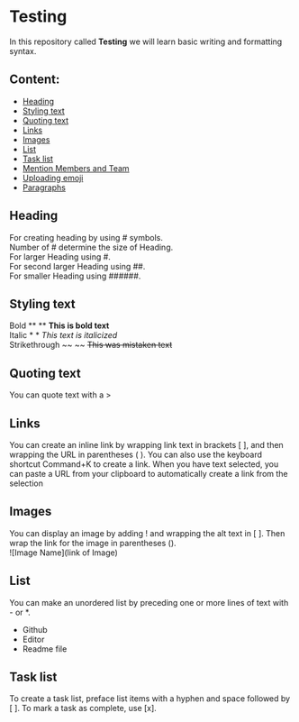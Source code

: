 # Testing
In this repository called **Testing** we will learn basic writing and formatting syntax. 


## Content:

- [Heading](#Heading)
- [Styling text](#Styling-text)
- [Quoting text](#Quoting-text)
- [Links](Links)
- [Images](Images)
- [List](List)
- [Task list](Task-list)
- [Mention Members and Team](Mention-Members-and-Team)
- [Uploading emoji](Uploading-emoji)
- [Paragraphs](Paragraphs)

## Heading

For creating heading by using # symbols.<br/>
Number of # determine the size of Heading.<br/>
For larger Heading using #.<br/>
For second larger Heading using ##.<br/>
For smaller Heading using ######.<br/>

## Styling text

Bold       ** **         **This is bold text**<br/>
Italic   * *            *This text is italicized*<br/>
Strikethrough    ~~ ~~      ~~This was mistaken text~~<br/>

## Quoting text

You can quote text with a > 

## Links

You can create an inline link by wrapping link text in brackets [ ], and then wrapping the URL in parentheses ( ). You can also use the keyboard shortcut Command+K to create a link. When you have text selected, you can paste a URL from your clipboard to automatically create a link from the selection

## Images

You can display an image by adding ! and wrapping the alt text in [ ]. Then wrap the link for the image in parentheses ().<br/>
![Image Name](link of Image)

## List

You can make an unordered list by preceding one or more lines of text with - or *.

- Github
- Editor
- Readme file

## Task list

To create a task list, preface list items with a hyphen and space followed by [ ]. To mark a task as complete, use [x].
